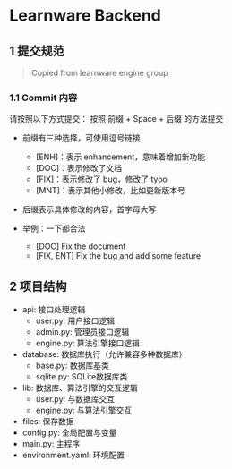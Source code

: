# Learnware Backend

## 1 提交规范

> Copied from learnware engine group

### 1.1 Commit 内容

请按照以下方式提交：
按照 前缀 + Space + 后缀 的方法提交
* 前缀有三种选择，可使用逗号链接
  *  [ENH]：表示 enhancement，意味着增加新功能
  *  [DOC]：表示修改了文档
  *  [FIX]：表示修改了 bug，修改了 tyoo
  *  [MNT]：表示其他小修改，比如更新版本号

* 后缀表示具体修改的内容，首字母大写
  
* 举例：一下都合法
  * [DOC] Fix the document
  * [FIX, ENT] Fix the bug and add some feature



## 2 项目结构

* api: 接口处理逻辑
  * user.py: 用户接口逻辑
  * admin.py: 管理员接口逻辑
  * engine.py: 算法引擎接口逻辑
* database: 数据库执行（允许兼容多种数据库）
  * base.py: 数据库基类
  * sqlite.py: SQLite数据库类
* lib: 数据库、算法引擎的交互逻辑
  * user.py: 与数据库交互
  * engine.py: 与算法引擎交互
* files: 保存数据
* config.py: 全局配置与变量
* main.py: 主程序
* environment.yaml: 环境配置
